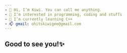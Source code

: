 ```yaml
---
- 👋 Hi, I’m Kiwi. You can call me anything.
- 👀 I’m interested in programming, coding and stuffs
- 🌱 I’m currently learning C++
- 📫 gmail: ohitskiwigee@gmail.com
---
```

Good to see you!✨
---
